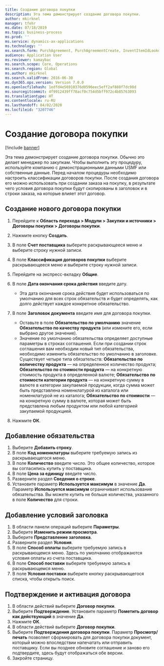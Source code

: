 ```yaml
---
title: Создание договора покупки
description: Эта тема демонстрирует создание договора покупки.
author: mkirknel
manager: tfehr
ms.date: 07/18/2019
ms.topic: business-process
ms.prod: ''
ms.service: dynamics-ax-applications
ms.technology: ''
ms.search.form: PurchAgreement, PurchAgreementCreate, InventItemIdLookupSimple, AgreementConfirmRunForm, PurchAgreementHistory
audience: Application User
ms.reviewer: kamaybac
ms.search.scope: Core, Operations
ms.search.region: Global
ms.author: mkirknel
ms.search.validFrom: 2016-06-30
ms.dyn365.ops.version: Version 7.0.0
ms.openlocfilehash: 1edfd4e56910376d0596eec5eff2af888f7dc98d
ms.sourcegitcommit: 4f9912439ff78acf0c754d5bff972c4b85763093
ms.translationtype: HT
ms.contentlocale: ru-RU
ms.lasthandoff: 04/02/2020
ms.locfileid: "3207746"
---
```

# <a name="create-a-purchase-agreement"></a>Создание договора покупки

[!include [banner](../../includes/banner.md)]

Эта тема демонстрирует создание договора покупки. Обычно это делает менеджер по закупкам. Чтобы выполнить эту процедуру, используйте компанию с демонстрационными данными USMF или собственные данные. Перед началом процедуры необходимо настроить классификации договоров покупки. После создания договора его можно использовать при создании заказа на покупку, в результате чего условия договора покупки будут скопированы в заголовок и в строки заказа, на которые влияет этот договор.


## <a name="create-a-new-purchase-agreement"></a>Создание нового договора покупки
1. Перейдите к **Область перехода > Модули > Закупки и источники > Договоры покупки > Договоры покупки**.
2. Нажмите кнопку **Создать**.
3. В поле **Счет поставщика** выберите раскрывающееся меню и выберите строку нужной записи.
4. В поле **Классификация договоров покупки** выберите раскрывающееся меню и выберите строку нужной записи.
5. Перейдите на экспресс-вкладку **Общие**.
6. В поле **Дата окончания срока действия** введите дату.

    - Эта дата окончания срока действия будет использоваться по умолчанию для всех строк обязательств и будет определять, как долго действует каждое конкретное обязательство.  

7. В поле **Заголовок документа** введите имя для договора покупки.

    - Оставьте в поле **Обязательство по умолчанию** значение **Обязательство по качеству продукта** (или измените его, если выбрано другое значение).  
    - Значение по умолчанию обязательства определяет доступные параметры в строках соглашения. Если при создании строк соглашения вам необходим новый тип обязательства, необходимо изменить обязательство по умолчанию в заголовке. Существует четыре типа обязательств: **Обязательство по количеству продукта** — на определенное количество продукта; **Обязательство по стоимости продукта** — на конкретную стоимость продукта в определенной валюте; **Обязательство по стоимости категории продукта** — на конкретную сумму в валюте в категории закупаемой продукции, когда сумма может быть представлена номенклатурой из каталога или номенклатурой не из каталога; **Обязательство по стоимости** — на конкретную сумму в валюте, которая может быть представлена любым продуктом или любой категорией закупаемой продукцией.  

8. Нажмите **ОК**.

## <a name="add-a-commitment"></a>Добавление обязательства
1. Выберите **Добавить строку**.
2. В поле **Код номенклатуры** выберите требуемую запись из раскрывающегося меню.
3. В поле **Количество** введите число. Это общее количество, которое вы согласились купить у поставщика.  
4. В поле **Цена за единицу** введите число.
5. Разверните раздел **Сведения о строке**.
6. Установите параметр **Используется максимум** в значение **Да**. Параметр **Используется максимум** ограничивает использование обязательства. Вы можете купить не больше количества, указанного в поле **Количество** для строки.  

## <a name="add-header-conditions"></a>Добавление условий заголовка
1. В области панели операций выберите **Параметры**.
2. Выберите **Изменить режим просмотра**.
3. Выберите **Представление заголовка**.
4. Разверните раздел **Условия**.
5. В поле **Способ оплаты** выберите требуемую запись в раскрывающемся меню. Здесь по умолчанию отображаются условия оплаты из счета поставщика.  
6. В поле **Способ поставки** выберите требуемую запись в раскрывающемся меню.
7. В поле **Условия поставки** выберите кнопку раскрывающегося списка, чтобы открыть поиск.

## <a name="confirm-and-activate-the-agreement"></a>Подтверждение и активация договора
1. В области действий выберите **Договор покупки**.
2. Выберите **Подтверждение**. Установите параметр **Пометить договор как действующий** в значение **Да**.  
3. Нажмите **ОК**.
4. В области действий выберите **Договор покупки**.
5. Выберите **Подтверждения договора покупки**. Параметр **Просмотр/печать** позволяет сформировать для договора покупки документ, который можно впоследствии напечатать или отправить поставщику. Если вы позднее обновите соглашение и заново его подтвердите, здесь будут отображаться обе версии.  
6. Закройте страницу.

